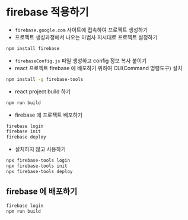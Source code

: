# firebase 적용하기

- `firebase.google.com` 사이트에 접속하여 프로젝트 생성하기
- 프로젝트 생성과정에서 나오는 마법사 지시대로 프로젝트 설정하기

```bash
npm install firebase
```

- `firebaseConfig.js` 파일 생성하고 config 정보 복사 붙이기
- react 프로젝트 firebase 에 배포하기 위하여 CLI(Command 명령도구) 설치

```bash
npm install -g firebase-tools
```

- react project build 하기

```bash
npm run build
```

- firebase 에 프로젝트 배포하기

```bash
firebase login
firebase init
firebase deploy
```

- 설치하지 않고 사용하기

```bash
npx firebase-tools login
npx firebase-tools init
npx firebase-tools deploy
```

## firebase 에 배포하기

```bash
firebase login
npm run build
```

